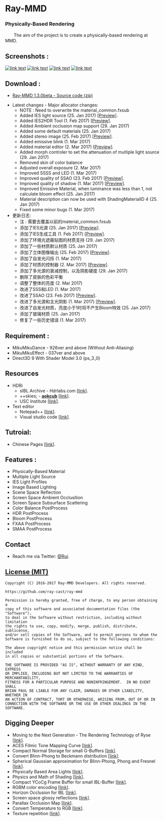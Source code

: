 Ray-MMD
========
### Physically-Based Rendering ###
　　The aim of the project is to create a physically-based rendering at MMD.

Screenshots :
------------
[![link text](https://github.com/ray-cast/images/raw/master/screen1_small.jpg)](https://github.com/ray-cast/images/raw/master/screen1.jpg)
[![link text](https://github.com/ray-cast/images/raw/master/screen2_small.jpg)](https://github.com/ray-cast/images/raw/master/screen2.jpg)
[![link text](https://github.com/ray-cast/images/raw/master/hou_small.jpg)](https://github.com/ray-cast/images/raw/master/hou.jpg)
[![link text](https://github.com/ray-cast/images/raw/master/lights_small.jpg)](https://github.com/ray-cast/images/raw/master/lights.png)

Download :
------------
* [Ray-MMD 1.3.0beta - Source code (zip)](https://github.com/ray-cast/ray-mmd/archive/1.3.0beta.zip)
- Latest changes - Major allocator changes:
    - NOTE : Need to overwrite the material_common.fxsub
    - Added IES light source (25. Jan 2017) \[[Preview](https://github.com/ray-cast/images/raw/master/130_ies.jpg)\].
    - Added IES2HDR Tool (1. Feb 2017) \[[Preview](https://github.com/ray-cast/images/raw/master/130_ies_tools.jpg)\].
    - Added Ambient occlusion map support (29. Jan 2017)
    - Added some default materials (25. Jan 2017)
    - Added stereo image (25. Feb 2017) \[[Preview](https://github.com/ray-cast/images/raw/master/130_stereo.jpg)\].
    - Added emissive blink (1. Mar 2017)
    - Added material editor (2. Mar 2017) \[[Preview](https://github.com/ray-cast/images/raw/master/130_editor.jpg)\].
    - Added morph controler to set the attenuation of multiple light source (29. Jan 2017)
    - Removed skin of color balance
    - Adjusted overall exposure (2. Mar 2017)
    - Improved SSSS and LED (1. Mar 2017)
    - Improved quality of SSAO (23. Feb 2017) \[[Preview](https://github.com/ray-cast/images/raw/master/130_ssao.jpg)\].
    - Improved quality of shadow (1. Mar 2017) \[[Preview](https://github.com/ray-cast/images/raw/master/130_shadow.jpg)\].
    - Improved Emissive Material, when luminance was less than 1, not calculate bloom effect (25. Jan 2017)
    - Material description can now be used with ShadingMaterialID 4 (25. Jan 2017)
    - Fixed some minor bugs (1. Mar 2017)
- 更新日志:
    - 注 : 需要去覆盖以前的material_common.fxsub
    - 添加了IES光源 (25. Jan 2017) \[[Preview](https://github.com/ray-cast/images/raw/master/130_ies.jpg)\].
    - 添加了IES生成工具 (1. Feb 2017) \[[Preview](https://github.com/ray-cast/images/raw/master/130_ies_tools.jpg)\].
    - 添加了环境光遮蔽贴图的材质支持 (29. Jan 2017)
    - 添加了一些材质默认材质 (25. Jan 2017)
    - 添加了立体图像输出 (25. Feb 2017) \[[Preview](https://github.com/ray-cast/images/raw/master/130_stereo.jpg)\].
    - 添加了自发光闪烁 (1. Mar 2017)
    - 添加了材质的控制器 (2. Mar 2017) \[[Preview](https://github.com/ray-cast/images/raw/master/130_editor.jpg)\].
    - 添加了多光源的衰减控制，以及阴影硬度 (29. Jan 2017)
    - 删除了皮肤的色彩平衡
    - 调整了整体的亮度 (2. Mar 2017)
    - 改进了SSS和LED (1. Mar 2017)
    - 改进了SSAO (23. Feb 2017) \[[Preview](https://github.com/ray-cast/images/raw/master/130_ssao.jpg)\].
    - 改进了多光源和主光阴影 (1. Mar 2017) \[[Preview](https://github.com/ray-cast/images/raw/master/130_shadow.jpg)\].
    - 改进了自发光材质，亮度小于1时将不产生Bloom特效 (25. Jan 2017)
    - 添加了玻璃材质 (25. Jan 2017)
    - 修复了一些历史错误 (1. Mar 2017)

Requirement :
------------
* MikuMikuDance - 926ver and above (Without Anti-Aliasing)
* MikuMikuEffect - 037ver and above
* Direct3D 9 With Shader Model 3.0 (ps_3_0)

Resources
------------
- HDRi
    - sIBL Archive - Hdrlabs.com \[[link](http://www.hdrlabs.com/sibl/archive.html)\].
    - ++skies; - **[aokcub](https://twitter.com/aokcub_cg)** \[[link](https://aokcub.net/cg/incskies/)\].
    - USC Institute \[[link](http://gl.ict.usc.edu/Data/HighResProbes)\].
- Text editor
    - Notepad++ \[[link](https://notepad-plus-plus.org)\].
    - Visual studio code \[[link](http://code.visualstudio.com/Download)\].

Tutroial:
------------
* Chinese Pages \[[link](https://github.com/ray-cast/ray-mmd/wiki/0.0-%E6%95%99%E7%A8%8B)\].

Features :
------------
* Physically-Based Material
* Multiple Light Source
* IES Light Profiles
* Image Based Lighting
* Scene Space Reflection
* Screen Space Ambient Occlusition
* Screen Space Subsurface Scattering
* Color Balance PostProcess
* HDR PostProcess
* Bloom PostProcess
* FXAA PostProcess
* SMAA PostProcess

Contact
------------

* Reach me via Twitter: [@Rui](https://twitter.com/Rui_cg).

[License (MIT)](https://raw.githubusercontent.com/ray-cast/ray-mmd/developing/LICENSE.txt)
-------------------------------------------------------------------------------
    Copyright (C) 2016-2017 Ray-MMD Developers. All rights reserved.

    https://github.com/ray-cast/ray-mmd

    Permission is hereby granted, free of charge, to any person obtaining a
    copy of this software and associated documentation files (the "Software"),
    to deal in the Software without restriction, including without limitation
    the rights to use, copy, modify, merge, publish, distribute, sublicense,
    and/or sell copies of the Software, and to permit persons to whom the
    Software is furnished to do so, subject to the following conditions:

    The above copyright notice and this permission notice shall be included
    in all copies or substantial portions of the Software.

    THE SOFTWARE IS PROVIDED "AS IS", WITHOUT WARRANTY OF ANY KIND, EXPRESS
    OR IMPLIED, INCLUDING BUT NOT LIMITED TO THE WARRANTIES OF MERCHANTABILITY,
    FITNESS FOR A PARTICULAR PURPOSE AND NONINFRINGEMENT.  IN NO EVENT SHALL
    BRIAN PAUL BE LIABLE FOR ANY CLAIM, DAMAGES OR OTHER LIABILITY, WHETHER IN
    AN ACTION OF CONTRACT, TORT OR OTHERWISE, ARISING FROM, OUT OF OR IN
    CONNECTION WITH THE SOFTWARE OR THE USE OR OTHER DEALINGS IN THE SOFTWARE.

Digging Deeper
--------
* Moving to the Next Generation - The Rendering Technology of Ryse \[[link](http://www.crytek.com/download/2014_03_25_CRYENGINE_GDC_Schultz.pdf)\].
* ACES Filmic Tone Mapping Curve \[[link](https://knarkowicz.wordpress.com/2016/08/31/hdr-display-first-steps/)\].
* Compact Normal Storage for small G-Buffers \[[link](http://aras-p.info/texts/CompactNormalStorage.html)\].
* Convert Blinn-Phong to Beckmann distribution \[[link](http://simonstechblog.blogspot.de/2011/12/microfacet-brdf.html)\].
* Spherical Gaussian approximation for Blinn-Phong, Phong and Fresnel \[[link](https://seblagarde.wordpress.com/2012/06/03/spherical-gaussien-approximation-for-blinn-phong-phong-and-fresnel/)\].
* Physically Based Area Lights \[[link](http://www.frostbite.com/wp-content/uploads/2014/11/course_notes_moving_frostbite_to_pbr.pdf)\].
* Physics and Math of Shading \[[link](http://blog.selfshadow.com/publications/s2015-shading-course/hoffman/s2015_pbs_physics_math_slides.pdf)\].
* Compact YCoCg Frame Buffer for small IBL-Buffer \[[link](http://jcgt.org/published/0001/01/02/)\].
* RGBM color encoding \[[link](http://graphicrants.blogspot.com/2009/04/rgbm-color-encoding.html)\].
* Horizon Occlusion for IBL \[[link](http://marmosetco.tumblr.com/post/81245981087)\].
* Screen space glossy reflections \[[link](http://roar11.com/2015/07/screen-space-glossy-reflections/)\].
* Parallax Occlusion Map \[[link](http://sunandblackcat.com/tipFullView.php?topicid=28)\].
* Convert Temperature to RGB \[[link](https://github.com/davidf2281/ColorTempToRGB)\].
* Texture repetition \[[link](http://www.iquilezles.org/www/articles/texturerepetition/texturerepetition.htm)\].